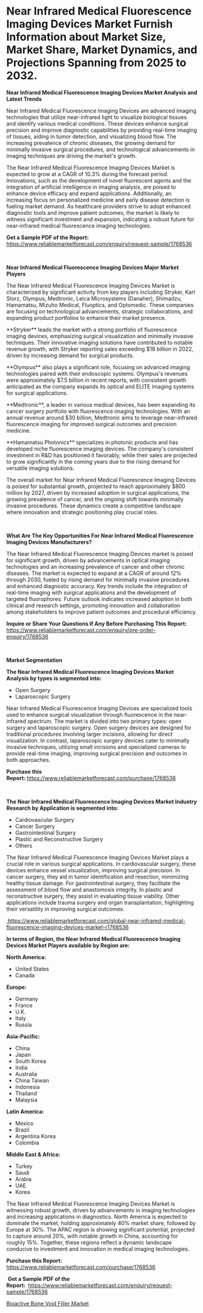 <p><h1>Near Infrared Medical Fluorescence Imaging Devices Market Furnish Information about Market Size, Market Share, Market Dynamics, and Projections Spanning from 2025 to 2032.</h1></p><p><strong>Near Infrared Medical Fluorescence Imaging Devices Market Analysis and Latest Trends</strong></p>
<p><p>Near Infrared Medical Fluorescence Imaging Devices are advanced imaging technologies that utilize near-infrared light to visualize biological tissues and identify various medical conditions. These devices enhance surgical precision and improve diagnostic capabilities by providing real-time imaging of tissues, aiding in tumor detection, and visualizing blood flow. The increasing prevalence of chronic diseases, the growing demand for minimally invasive surgical procedures, and technological advancements in imaging techniques are driving the market's growth.</p><p>The Near Infrared Medical Fluorescence Imaging Devices Market is expected to grow at a CAGR of 10.3% during the forecast period. Innovations, such as the development of novel fluorescent agents and the integration of artificial intelligence in imaging analysis, are poised to enhance device efficacy and expand applications. Additionally, an increasing focus on personalized medicine and early disease detection is fueling market demand. As healthcare providers strive to adopt enhanced diagnostic tools and improve patient outcomes, the market is likely to witness significant investment and expansion, indicating a robust future for near-infrared medical fluorescence imaging technologies.</p></p>
<p><strong>Get a Sample PDF of the Report:&nbsp;</strong> <a href="https://www.reliablemarketforecast.com/enquiry/request-sample/1768536?utm_campaign=3060&utm_medium=2&utm_source=Github&utm_content=ia&utm_term=05032025&utm_id=near-infrared-medical-fluorescence-imaging-devices">https://www.reliablemarketforecast.com/enquiry/request-sample/1768536</a></p>
<p>&nbsp;</p>
<p><strong>Near Infrared Medical Fluorescence Imaging Devices Major Market Players</strong></p>
<p><p>The Near Infrared Medical Fluorescence Imaging Devices Market is characterized by significant activity from key players including Stryker, Karl Storz, Olympus, Medtronic, Leica Microsystems (Danaher), Shimadzu, Hamamatsu, Mizuho Medical, Fluoptics, and Optomedic. These companies are focusing on technological advancements, strategic collaborations, and expanding product portfolios to enhance their market presence.</p><p>**Stryker** leads the market with a strong portfolio of fluorescence imaging devices, emphasizing surgical visualization and minimally invasive techniques. Their innovative imaging solutions have contributed to notable revenue growth, with Stryker reporting sales exceeding $18 billion in 2022, driven by increasing demand for surgical products.</p><p>**Olympus** also plays a significant role, focusing on advanced imaging technologies paired with their endoscopic systems. Olympus's revenues were approximately $7.5 billion in recent reports, with consistent growth anticipated as the company expands its optical and ELITE imaging systems for surgical applications.</p><p>**Medtronic**, a leader in various medical devices, has been expanding its cancer surgery portfolio with fluorescence imaging technologies. With an annual revenue around $30 billion, Medtronic aims to leverage near-infrared fluorescence imaging for improved surgical outcomes and precision medicine.</p><p>**Hamamatsu Photonics** specializes in photonic products and has developed niche fluorescence imaging devices. The company's consistent investment in R&D has positioned it favorably, while their sales are projected to grow significantly in the coming years due to the rising demand for versatile imaging solutions.</p><p>The overall market for Near Infrared Medical Fluorescence Imaging Devices is poised for substantial growth, projected to reach approximately $800 million by 2027, driven by increased adoption in surgical applications, the growing prevalence of cancer, and the ongoing shift towards minimally invasive procedures. These dynamics create a competitive landscape where innovation and strategic positioning play crucial roles.</p></p>
<p>&nbsp;</p>
<p><strong>What Are The Key Opportunities For Near Infrared Medical Fluorescence Imaging Devices Manufacturers?</strong></p>
<p><p>The Near Infrared Medical Fluorescence Imaging Devices market is poised for significant growth, driven by advancements in optical imaging technologies and an increasing prevalence of cancer and other chronic diseases. The market is expected to expand at a CAGR of around 12% through 2030, fueled by rising demand for minimally invasive procedures and enhanced diagnostic accuracy. Key trends include the integration of real-time imaging with surgical applications and the development of targeted fluorophores. Future outlook indicates increased adoption in both clinical and research settings, promoting innovation and collaboration among stakeholders to improve patient outcomes and procedural efficiency.</p></p>
<p><strong>Inquire or Share Your Questions If Any Before Purchasing This Report:</strong> <a href="https://www.reliablemarketforecast.com/enquiry/pre-order-enquiry/1768536?utm_campaign=3060&utm_medium=2&utm_source=Github&utm_content=ia&utm_term=05032025&utm_id=near-infrared-medical-fluorescence-imaging-devices">https://www.reliablemarketforecast.com/enquiry/pre-order-enquiry/1768536</a></p>
<p>&nbsp;</p>
<p><strong>Market Segmentation</strong></p>
<p><strong>The Near Infrared Medical Fluorescence Imaging Devices Market Analysis by types is segmented into:</strong></p>
<p><ul><li>Open Surgery</li><li>Laparoscopic Surgery</li></ul></p>
<p><p>Near Infrared Medical Fluorescence Imaging Devices are specialized tools used to enhance surgical visualization through fluorescence in the near-infrared spectrum. The market is divided into two primary types: open surgery and laparoscopic surgery. Open surgery devices are designed for traditional procedures involving larger incisions, allowing for direct visualization. In contrast, laparoscopic surgery devices cater to minimally invasive techniques, utilizing small incisions and specialized cameras to provide real-time imaging, improving surgical precision and outcomes in both approaches.</p></p>
<p><strong>Purchase this Report:&nbsp;</strong><a href="https://www.reliablemarketforecast.com/purchase/1768536?utm_campaign=3060&utm_medium=2&utm_source=Github&utm_content=ia&utm_term=05032025&utm_id=near-infrared-medical-fluorescence-imaging-devices">https://www.reliablemarketforecast.com/purchase/1768536</a></p>
<p>&nbsp;</p>
<p><strong>The Near Infrared Medical Fluorescence Imaging Devices Market Industry Research by Application is segmented into:</strong></p>
<p><ul><li>Cardiovascular Surgery</li><li>Cancer Surgery</li><li>Gastrointestinal Surgery</li><li>Plastic and Reconstructive Surgery</li><li>Others</li></ul></p>
<p><p>The Near Infrared Medical Fluorescence Imaging Devices Market plays a crucial role in various surgical applications. In cardiovascular surgery, these devices enhance vessel visualization, improving surgical precision. In cancer surgery, they aid in tumor identification and resection, minimizing healthy tissue damage. For gastrointestinal surgery, they facilitate the assessment of blood flow and anastomosis integrity. In plastic and reconstructive surgery, they assist in evaluating tissue viability. Other applications include trauma surgery and organ transplantation, highlighting their versatility in improving surgical outcomes.</p></p>
<p><a href="https://www.reliablemarketforecast.com/global-near-infrared-medical-fluorescence-imaging-devices-market-r1768536?utm_campaign=3060&utm_medium=2&utm_source=Github&utm_content=ia&utm_term=05032025&utm_id=near-infrared-medical-fluorescence-imaging-devices">&nbsp;https://www.reliablemarketforecast.com/global-near-infrared-medical-fluorescence-imaging-devices-market-r1768536</a></p>
<p><strong>In terms of Region, the Near Infrared Medical Fluorescence Imaging Devices Market Players available by Region are:</strong></p>
<p>
    <p> <strong> North America: </strong>
        <ul>
            <li>United States</li>
            <li>Canada</li>
        </ul>
        </p> 
    <p> <strong> Europe: </strong>
        <ul>
            <li>Germany</li>
            <li>France</li>
            <li>U.K.</li>
            <li>Italy</li>
            <li>Russia</li>
        </ul>
        </p> 
    <p> <strong> Asia-Pacific: </strong>
        <ul>
            <li>China</li>
            <li>Japan</li>
            <li>South Korea</li>
            <li>India</li>
            <li>Australia</li>
            <li>China Taiwan</li>
            <li>Indonesia</li>
            <li>Thailand</li>
            <li>Malaysia</li>
        </ul>
        </p> 
    <p> <strong> Latin America: </strong>
        <ul>
            <li>Mexico</li>
            <li>Brazil</li>
            <li>Argentina Korea</li>
            <li>Colombia</li>
        </ul>
        </p> 
    <p> <strong> Middle East & Africa: </strong>
        <ul>
            <li>Turkey</li>
            <li>Saudi</li>
            <li>Arabia</li>
            <li>UAE</li>
            <li>Korea</li>
        </ul>
    </p>
    </p>
<p><p>The Near Infrared Medical Fluorescence Imaging Devices Market is witnessing robust growth, driven by advancements in imaging technologies and increasing applications in diagnostics. North America is expected to dominate the market, holding approximately 40% market share, followed by Europe at 30%. The APAC region is showing significant potential, projected to capture around 20%, with notable growth in China, accounting for roughly 15%. Together, these regions reflect a dynamic landscape conducive to investment and innovation in medical imaging technologies.</p></p>
<p><strong>Purchase this Report: </strong><a href="https://www.reliablemarketforecast.com/purchase/1768536?utm_campaign=3060&utm_medium=2&utm_source=Github&utm_content=ia&utm_term=05032025&utm_id=near-infrared-medical-fluorescence-imaging-devices">https://www.reliablemarketforecast.com/purchase/1768536</a></p>
<p>&nbsp;<strong>Get a Sample PDF of the Report:&nbsp;&nbsp;</strong><a href="https://www.reliablemarketforecast.com/enquiry/request-sample/1768536?utm_campaign=3060&utm_medium=2&utm_source=Github&utm_content=ia&utm_term=05032025&utm_id=near-infrared-medical-fluorescence-imaging-devices">https://www.reliablemarketforecast.com/enquiry/request-sample/1768536</a></p>
<p><strong></strong></p>
<p><p><a href="https://github.com/zurubting/Market-Research-Report-List-1/blob/main/bioactive-bone-void-filler-market.md?utm_campaign=3060&utm_medium=2&utm_source=Github&utm_content=ia&utm_term=05032025&utm_id=near-infrared-medical-fluorescence-imaging-devices">Bioactive Bone Void Filler Market</a></p></p>